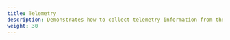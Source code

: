 ```yaml
---
title: Telemetry
description: Demonstrates how to collect telemetry information from the mesh.
weight: 30
---
```

